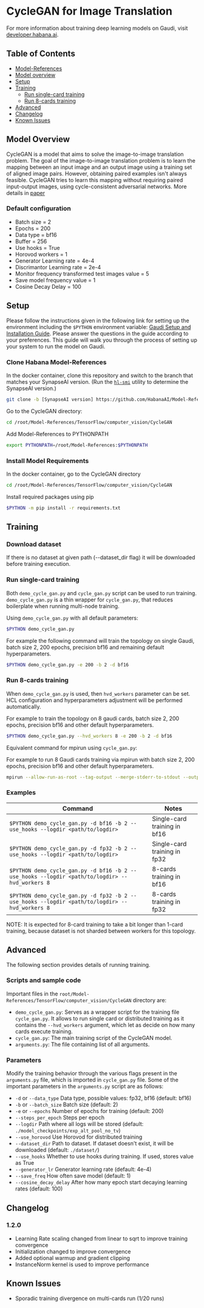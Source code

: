 # CycleGAN for Image Translation

For more information about training deep learning models on Gaudi, visit [developer.habana.ai](https://developer.habana.ai/resources/).

## Table of Contents

* [Model-References](../../../README.md)
* [Model overview](#model-overview)
* [Setup](#setup)
* [Training](#training)
    - [Run single-card training](#run-single-card-training)
    - [Run 8-cards training](#run-8-cards-training)
* [Advanced](#advanced)
* [Changelog](#changelog)
* [Known Issues](#known-issues)

## Model Overview

CycleGAN is a model that aims to solve the image-to-image translation problem. The goal of the image-to-image translation problem is to learn the mapping between an input image and an output image using a training set of aligned image pairs. However, obtaining paired examples isn't always feasible. CycleGAN tries to learn this mapping without requiring paired input-output images, using cycle-consistent adversarial networks. More details in [paper](https://arxiv.org/pdf/1703.10593.pdf)

### Default configuration

- Batch size = 2
- Epochs = 200
- Data type = bf16
- Buffer = 256
- Use hooks = True
- Horovod workers = 1
- Generator Learning rate = 4e-4
- Discrimantor  Learning rate = 2e-4
- Monitor frequency transformed test images value = 5
- Save model frequency value = 1
- Cosine Decay Delay = 100

## Setup
Please follow the instructions given in the following link for setting up the
environment including the `$PYTHON` environment variable: [Gaudi Setup and
Installation Guide](https://github.com/HabanaAI/Setup_and_Install). Please
answer the questions in the guide according to your preferences. This guide will
walk you through the process of setting up your system to run the model on
Gaudi.

### Clone Habana Model-References

In the docker container, clone this repository and switch to the branch that
matches your SynapseAI version. (Run the
[`hl-smi`](https://docs.habana.ai/en/latest/System_Management_Tools_Guide/System_Management_Tools.html#hl-smi-utility-options)
utility to determine the SynapseAI version.)

```bash
git clone -b [SynapseAI version] https://github.com/HabanaAI/Model-References /root/Model-References
```
Go to the CycleGAN directory:
```bash
cd /root/Model-References/TensorFlow/computer_vision/CycleGAN
```
Add Model-References to PYTHONPATH
```bash
export PYTHONPATH=/root/Model-References:$PYTHONPATH
```

### Install Model Requirements

In the docker container, go to the CycleGAN directory
```bash
cd /root/Model-References/TensorFlow/computer_vision/CycleGAN
```
Install required packages using pip
```bash
$PYTHON -m pip install -r requirements.txt
```

## Training

### Download dataset

If there is no dataset at given path (--dataset_dir flag) it will be downloaded before training execution.

### Run single-card training

Both `demo_cycle_gan.py` and `cycle_gan.py` script can be used to run training. `demo_cycle_gan.py` is a thin wrapper for `cycle_gan.py`, that reduces boilerplate when running multi-node training.

Using `demo_cycle_gan.py` with all default parameters:
```bash
$PYTHON demo_cycle_gan.py
```

For example the following command will train the topology on single Gaudi, batch size 2, 200 epochs, precision bf16 and remaining default hyperparameters.
```bash
$PYTHON demo_cycle_gan.py -e 200 -b 2 -d bf16
```

### Run 8-cards training

When `demo_cycle_gan.py` is used, then `hvd_workers` parameter can be set. HCL configuration and hyperparameters adjustment will be performed automatically.

For example to train the topology on 8 gaudi cards, batch size 2, 200 epochs, precision bf16 and other default hyperparameters.
```bash
$PYTHON demo_cycle_gan.py --hvd_workers 8 -e 200 -b 2 -d bf16
```

Equivalent command for mpirun using `cycle_gan.py`:

For example to run 8 Gaudi cards training via mpirun with batch size 2, 200 epochs, precision bf16 and other default hyperparameters.
```bash
mpirun --allow-run-as-root --tag-output --merge-stderr-to-stdout --output-filename /tmp/cycle_gan -np 8 $PYTHON cycle_gan.py --use_horovod --hvd_workers 8 --epochs 200 --batch_size 2 --data_type bf16
```

### Examples

| Command | Notes |
| ------- | ----- |
|`$PYTHON demo_cycle_gan.py -d bf16 -b 2 --use_hooks --logdir <path/to/logdir>`| Single-card training in bf16 |
|`$PYTHON demo_cycle_gan.py -d fp32 -b 2 --use_hooks --logdir <path/to/logdir>`| Single-card training in fp32 |
|`$PYTHON demo_cycle_gan.py -d bf16 -b 2 --use_hooks --logdir <path/to/logdir> --hvd_workers 8`| 8-cards training in bf16 |
|`$PYTHON demo_cycle_gan.py -d fp32 -b 2 --use_hooks --logdir <path/to/logdir> --hvd_workers 8`| 8-cards training in fp32 |

NOTE: It is expected for 8-card training to take a bit longer than 1-card training, because dataset is not sharded between workers for this topology.

## Advanced

The following section provides details of running training.

### Scripts and sample code

Important files in the `root/Model-References/TensorFlow/computer_vision/CycleGAN` directory are:

* `demo_cycle_gan.py`: Serves as a wrapper script for the training file `cycle_gan.py`. It allows to run single card or distributed training as it contains the `--hvd_workers` argument, which let as decide on how many cards execute training.
* `cycle_gan.py`: The main training script of the CycleGAN model.
* `arguments.py`: The file containing list of all arguments.

### Parameters

Modify the training behavior through the various flags present in the `arguments.py` file, which is imported in `cycle_gan.py` file. Some of the important parameters in the
`arguments.py` script are as follows:

-  `-d` or `--data_type`                             Data type, possible values: fp32, bf16 (default: bf16)
-  `-b` or `--batch_size`                            Batch size (default: 2)
-  `-e` or `--epochs`                                Number of epochs for training (default: 200)
-  `--steps_per_epoch`                               Steps per epoch
-  `--logdir`                                        Path where all logs will be stored (default: `./model_checkpoints/exp_alt_pool_no_tv`)
-  `--use_horovod`                                   Use Horovod for distributed training
-  `--dataset_dir`                                   Path to dataset. If dataset doesn't exist, it will be downloaded (default: `./dataset/`)
-  `--use_hooks`                                     Whether to use hooks during training. If used, stores value as True
-  `--generator_lr`                                  Generator learning rate (default: 4e-4)
-  `--save_freq`                                     How often save model (default: 1)
-  `--cosine_decay_delay`                            After how many epoch start decaying learning rates (default: 100)

## Changelog
### 1.2.0
- Learning Rate scaling changed from linear to sqrt to improve training convergence
- Initialization changed to improve convergence
- Added optional warmup and gradient clipping
- InstanceNorm kernel is used to improve performance

## Known Issues
- Sporadic training divergence on multi-cards run (1/20 runs)